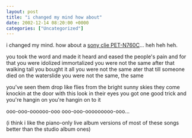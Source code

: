 ```yaml
---
layout: post
title: "i changed my mind how about"
date: 2002-12-14 08:20:00 +0000
categories: ["Uncategorized"]
---
```


i changed my mind. how about a [sony clie PET-N760C](http://www.sonystyle.com/is-bin/INTERSHOP.enfinity/eCS/Store/en/-/USD/SY_DisplayProductInformation-Start;sid=Tu4sBjrdb4osBwcnheEmDXXN0EtAs_pL8S8=?CatalogCategoryID=COAKC0%2eN424AAADystDA1ReJ&ProductID=ksAKC0%2eNrPEAAADy8RXA1ReO)... heh heh heh. 

you took the word
and made it heard
and eased the people's pain and for that
you were idolized
immortalized
you were not the same after that
walking tall
you bought it all
you were not the same ater that
till someone died
on the waterslide
you were not the same, the same

you've seen them drop like flies
from the bright sunny skies
they come knockin at the door with this look in their eyes
you got one good trick and you're hangin on you're hangin on 
to it

ooo-ooo-oooooo-ooo
ooo-ooo-ooooooooo-ooo...

(i think i like the piano-only live album versions of most of these songs better than the studio album ones)